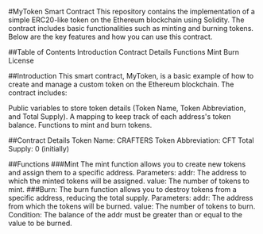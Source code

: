 #MyToken Smart Contract
This repository contains the implementation of a simple ERC20-like token on the Ethereum blockchain using Solidity. The contract includes basic functionalities such as minting and burning tokens. Below are the key features and how you can use this contract.

##Table of Contents
Introduction
Contract Details
Functions
Mint
Burn
License

##Introduction
This smart contract, MyToken, is a basic example of how to create and manage a custom token on the Ethereum blockchain. The contract includes:

Public variables to store token details (Token Name, Token Abbreviation, and Total Supply).
A mapping to keep track of each address's token balance.
Functions to mint and burn tokens.

##Contract Details
Token Name: CRAFTERS
Token Abbreviation: CFT
Total Supply: 0 (initially)

##Functions
###Mint
The mint function allows you to create new tokens and assign them to a specific address.
Parameters:
addr: The address to which the minted tokens will be assigned.
value: The number of tokens to mint.
###Burn:
The burn function allows you to destroy tokens from a specific address, reducing the total supply.
Parameters:
addr: The address from which the tokens will be burned.
value: The number of tokens to burn.
Condition: The balance of the addr must be greater than or equal to the value to be burned.



